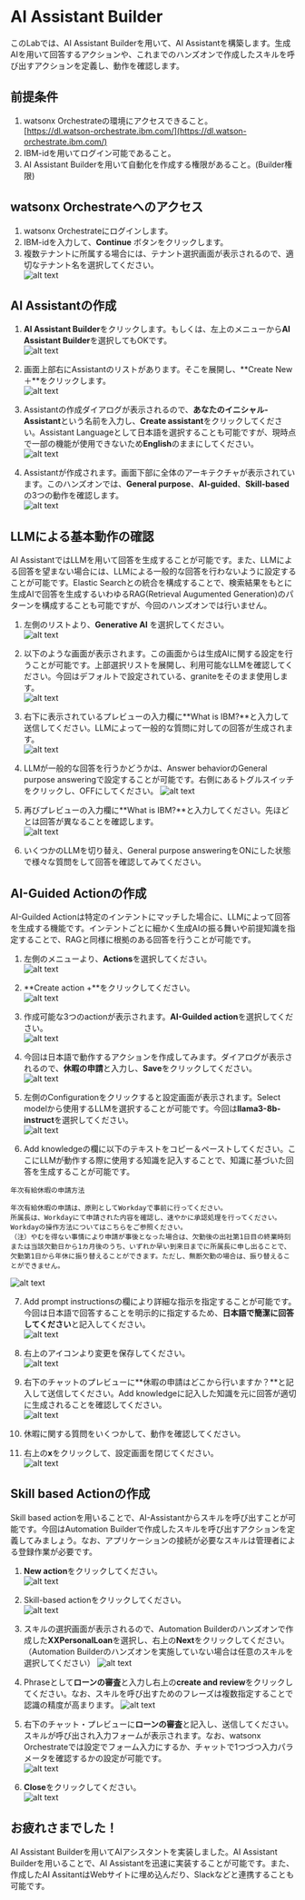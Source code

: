 # AI Assistant Builder

このLabでは、AI Assistant Builderを用いて、AI Assistantを構築します。生成AIを用いて回答するアクションや、これまでのハンズオンで作成したスキルを呼び出すアクションを定義し、動作を確認します。

## 前提条件
 1. watsonx Orchestrateの環境にアクセスできること。  
 [https://dl.watson-orchestrate.ibm.com/](https://dl.watson-orchestrate.ibm.com/) 　　 
 2. IBM-idを用いてログイン可能であること。
 3. AI Assistant Builderを用いて自動化を作成する権限があること。(Builder権限)

## watsonx Orchestrateへのアクセス

 1. watsonx Orchestrateにログインします。
 2. IBM-idを入力して、**Continue** ボタンをクリックします。
 3. 複数テナントに所属する場合には、テナント選択画面が表示されるので、適切なテナント名を選択してください。  
![alt text](lab1_images/image.png)

## AI Assistantの作成

1. **AI Assistant Builder**をクリックします。もしくは、左上のメニューから**AI Assistant Builder**を選択してもOKです。  
![alt text](AIAssistant_images/image.png)

5. 画面上部右にAssistantのリストがあります。そこを展開し、**Create New ＋**をクリックします。  
![alt text](AIAssistant_images/image-1.png)

6. Assistantの作成ダイアログが表示されるので、**あなたのイニシャル-Assistant**という名前を入力し、**Create assistant**をクリックしてください。Assistant Languageとして日本語を選択することも可能ですが、現時点で一部の機能が使用できないため**English**のままにしてください。  
![alt text](AIAssistant_images/image-2.png)

7. Assistantが作成されます。画面下部に全体のアーキテクチャが表示されています。このハンズオンでは、**General purpose**、**AI-guided**、**Skill-based**の3つの動作を確認します。      
![alt text](AIAssistant_images/image-3.png)

## LLMによる基本動作の確認
AI AssistantではLLMを用いて回答を生成することが可能です。また、LLMによる回答を望まない場合には、LLMによる一般的な回答を行わないように設定することが可能です。Elastic Searchとの統合を構成することで、検索結果をもとに生成AIで回答を生成するいわゆるRAG(Retrieval Augumented Generation)のパターンを構成することも可能ですが、今回のハンズオンでは行いません。

1. 左側のリストより、**Generative AI** を選択してください。  
![alt text](AIAssistant_images/image-4.png)

2. 以下のような画面が表示されます。この画面からは生成AIに関する設定を行うことが可能です。上部選択リストを展開し、利用可能なLLMを確認してください。今回はデフォルトで設定されている、graniteをそのまま使用します。  
![alt text](AIAssistant_images/image-5.png)

3. 右下に表示されているプレビューの入力欄に**What is IBM?**と入力して送信してください。LLMによって一般的な質問に対しての回答が生成されます。　　  
![alt text](AIAssistant_images/image-6.png)

4. LLMが一般的な回答を行うかどうかは、Answer behaviorのGeneral purpose answeringで設定することが可能です。右側にあるトグルスイッチをクリックし、OFFにしてください。
![alt text](AIAssistant_images/image-8.png)

5. 再びプレビューの入力欄に**What is IBM?**と入力してください。先ほどとは回答が異なることを確認します。  
![alt text](AIAssistant_images/image-9.png)

6. いくつかのLLMを切り替え、General purpose answeringをONにした状態で様々な質問をして回答を確認してみてください。  


## AI-Guided Actionの作成
AI-Guilded Actionは特定のインテントにマッチした場合に、LLMによって回答を生成する機能です。インテントごとに細かく生成AIの振る舞いや前提知識を指定することで、RAGと同様に根拠のある回答を行うことが可能です。

1. 左側のメニューより、**Actions**を選択してください。    
![alt text](AIAssistant_images/image-10.png)

2. **Create action +**をクリックしてください。    
![alt text](AIAssistant_images/image-11.png)

3. 作成可能な3つのactionが表示されます。**AI-Guilded action**を選択してください。  
![alt text](AIAssistant_images/image-12.png)

4. 今回は日本語で動作するアクションを作成してみます。ダイアログが表示されるので、**休暇の申請**と入力し、**Save**をクリックしてください。   
![alt text](AIAssistant_images/image-27.png)

5. 左側のConfigurationをクリックすると設定画面が表示されます。Select modelから使用するLLMを選択することが可能です。今回は**llama3-8b-instruct**を選択してください。  
![alt text](AIAssistant_images/image-28.png)

6. Add knowledgeの欄に以下のテキストをコピー＆ペーストしてください。ここにLLMが動作する際に使用する知識を記入することで、知識に基づいた回答を生成することが可能です。  
```
年次有給休暇の申請方法

年次有給休暇の申請は、原則としてWorkdayで事前に行ってください。
所属長は、Workdayにて申請された内容を確認し、速やかに承認処理を行ってください。Workdayの操作方法についてはこちらをご参照ください。
（注）やむを得ない事情により申請が事後となった場合は、欠勤後の出社第1日目の終業時刻または当該欠勤日から1カ月後のうち、いずれか早い到来日までに所属長に申し出ることで、欠勤第1日から年休に振り替えることができます。ただし、無断欠勤の場合は、振り替えることができません。
```
![alt text](AIAssistant_images/image-15.png)

7. Add prompt instructionsの欄により詳細な指示を指定することが可能です。今回は日本語で回答することを明示的に指定するため、**日本語で簡潔に回答してください**と記入してください。  
![alt text](AIAssistant_images/image-16.png)

8. 右上のアイコンより変更を保存してください。  
![alt text](AIAssistant_images/image-18.png)

8. 右下のチャットのプレビューに**休暇の申請はどこから行いますか？**と記入して送信してください。Add knowledgeに記入した知識を元に回答が適切に生成されることを確認してください。  
![alt text](AIAssistant_images/image-17.png)

9. 休暇に関する質問をいくつかして、動作を確認してください。

10. 右上の**x**をクリックして、設定画面を閉じてください。  
![alt text](AIAssistant_images/image-19.png)


## Skill based Actionの作成
Skill based actionを用いることで、AI-Assistantからスキルを呼び出すことが可能です。今回はAutomation Builderで作成したスキルを呼び出すアクションを定義してみましょう。なお、アプリケーションの接続が必要なスキルは管理者による登録作業が必要です。  

1. **New action**をクリックしてください。  
![alt text](AIAssistant_images/image-20.png)

2. Skill-based actionをクリックしてください。  
![alt text](AIAssistant_images/image-21.png)

3. スキルの選択画面が表示されるので、Automation Builderのハンズオンで作成した**XXPersonalLoan**を選択し、右上の**Next**をクリックしてください。 （Automation Builderのハンズオンを実施していない場合は任意のスキルを選択してください） 
![alt text](AIAssistant_images/image-23.png)

4. Phraseとして**ローンの審査**と入力し右上の**create and review**をクリックしてください。なお、スキルを呼び出すためのフレーズは複数指定することで認識の精度が高まります。
![alt text](AIAssistant_images/image-24.png)

5. 右下のチャット・プレビューに**ローンの審査**と記入し、送信してください。スキルが呼び出され入力フォームが表示されます。なお、watsonx Orchestrateでは設定でフォーム入力にするか、チャットで1つづつ入力パラメータを確認するかの設定が可能です。  
![alt text](AIAssistant_images/image-25.png)

6. **Close**をクリックしてください。  
![alt text](AIAssistant_images/image-26.png)

## お疲れさまでした！
AI Assistant Builderを用いてAIアシスタントを実装しました。AI Assistant Builderを用いることで、AI Assistantを迅速に実装することが可能です。また、作成したAI AssitantはWebサイトに埋め込んだり、Slackなどと連携することも可能です。　




